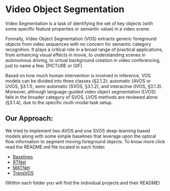 # Video Object Segmentation

Video Segmentation is a task of identifying the set of key objects (with some specific feature properties or semantic value) in a video scene.

Formally, Video Object Segmentation (VOS) extracts generic foreground objects from video sequences with no concern for semantic category recognition. It plays a critical role in a broad range of practical applications, from enhancing visual effects in movie, to understanding scenes in autonomous driving, to virtual background creation in video conferencing, just to name a few.
[PICTURE or GIF]

Based on how much human intervention is involved in inference, VOS models can be divided into three classes (§2.1.2): automatic (AVOS or UVOS, §3.1.1), semi-automatic (SVOS, §3.1.2), and interactive (IVOS, §3.1.3). Moreover, although language-guided video object segmentation (LVOS) falls in the broader category of SVOS, LVOS methods are reviewed alone (§3.1.4), due to the specific multi-modal task setup.

## Our Approach:

We tried to implement two AVOS and one SVOS deep-learning based models along with some simple baselines that leverage upon the optical flow information to segment moving foreground objects.
To know more click read the README.md file located in each folder.
- [Baselines]()
- [RTNet]()
- [MATNet]()
- [TransVOS]()

(Within each folder you will find the individual projects and their README)

